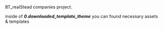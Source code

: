 BT_realStead  companies project.

inside of ***0.downloaded_template_theme*** you can found necessary assets & templates
